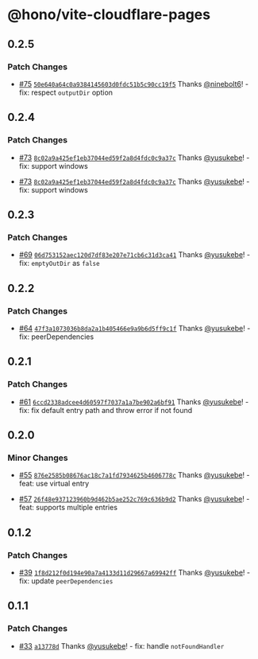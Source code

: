# @hono/vite-cloudflare-pages

## 0.2.5

### Patch Changes

- [#75](https://github.com/honojs/vite-plugins/pull/75) [`50e640a64c0a9384145603d0fdc51b5c90cc19f5`](https://github.com/honojs/vite-plugins/commit/50e640a64c0a9384145603d0fdc51b5c90cc19f5) Thanks [@ninebolt6](https://github.com/ninebolt6)! - fix: respect `outputDir` option

## 0.2.4

### Patch Changes

- [#73](https://github.com/honojs/vite-plugins/pull/73) [`8c02a9a425ef1eb37044ed59f2a8d4fdc0c9a37c`](https://github.com/honojs/vite-plugins/commit/8c02a9a425ef1eb37044ed59f2a8d4fdc0c9a37c) Thanks [@yusukebe](https://github.com/yusukebe)! - fix: support windows

- [#73](https://github.com/honojs/vite-plugins/pull/73) [`8c02a9a425ef1eb37044ed59f2a8d4fdc0c9a37c`](https://github.com/honojs/vite-plugins/commit/8c02a9a425ef1eb37044ed59f2a8d4fdc0c9a37c) Thanks [@yusukebe](https://github.com/yusukebe)! - fix: support windows

## 0.2.3

### Patch Changes

- [#69](https://github.com/honojs/vite-plugins/pull/69) [`06d753152aec120d7df83e207e71cb6c31d3ca41`](https://github.com/honojs/vite-plugins/commit/06d753152aec120d7df83e207e71cb6c31d3ca41) Thanks [@yusukebe](https://github.com/yusukebe)! - fix: `emptyOutDir` as `false`

## 0.2.2

### Patch Changes

- [#64](https://github.com/honojs/vite-plugins/pull/64) [`47f3a1073036b8da2a1b405466e9a9b6d5ff9c1f`](https://github.com/honojs/vite-plugins/commit/47f3a1073036b8da2a1b405466e9a9b6d5ff9c1f) Thanks [@yusukebe](https://github.com/yusukebe)! - fix: peerDependencies

## 0.2.1

### Patch Changes

- [#61](https://github.com/honojs/vite-plugins/pull/61) [`6ccd2338adcee4d60597f7037a1a7be902a6bf91`](https://github.com/honojs/vite-plugins/commit/6ccd2338adcee4d60597f7037a1a7be902a6bf91) Thanks [@yusukebe](https://github.com/yusukebe)! - fix: fix default entry path and throw error if not found

## 0.2.0

### Minor Changes

- [#55](https://github.com/honojs/vite-plugins/pull/55) [`876e2585b08676ac18c7a1fd7934625b4606778c`](https://github.com/honojs/vite-plugins/commit/876e2585b08676ac18c7a1fd7934625b4606778c) Thanks [@yusukebe](https://github.com/yusukebe)! - feat: use virtual entry

- [#57](https://github.com/honojs/vite-plugins/pull/57) [`26f48e937123960b9d462b5ae252c769c636b9d2`](https://github.com/honojs/vite-plugins/commit/26f48e937123960b9d462b5ae252c769c636b9d2) Thanks [@yusukebe](https://github.com/yusukebe)! - feat: supports multiple entries

## 0.1.2

### Patch Changes

- [#39](https://github.com/honojs/vite-plugins/pull/39) [`1f8d212f0d194e90a7a4133d11d29667a69942ff`](https://github.com/honojs/vite-plugins/commit/1f8d212f0d194e90a7a4133d11d29667a69942ff) Thanks [@yusukebe](https://github.com/yusukebe)! - fix: update `peerDependencies`

## 0.1.1

### Patch Changes

- [#33](https://github.com/honojs/vite-plugins/pull/33) [`a13778d`](https://github.com/honojs/vite-plugins/commit/a13778df270c2c6031d830cb528ee55bcea92575) Thanks [@yusukebe](https://github.com/yusukebe)! - fix: handle `notFoundHandler`
